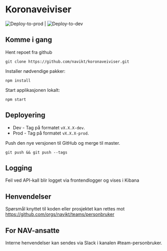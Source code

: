# Koronaveiviser

![Deploy-to-prod](https://github.com/navikt/koronaveiviser/workflows/Deploy-to-prod/badge.svg) | ![Deploy-to-dev](https://github.com/navikt/koronaveiviser/workflows/Deploy-to-dev/badge.svg)

## Komme i gang

Hent repoet fra github

```
git clone https://github.com/navikt/koronaveiviser.git
```

Installer nødvendige pakker:

```
npm install
```

Start applikasjonen lokalt:

```
npm start
```

## Deployering

- Dev - Tag på formatet `vX.X.X-dev`.
- Prod - Tag på formatet `vX.X.X-prod`.

Push den nye versjonen til GitHub og merge til master.

```
git push && git push --tags
```

## Logging

Feil ved API-kall blir logget via frontendlogger og vises i Kibana<br>

## Henvendelser

Spørsmål knyttet til koden eller prosjektet kan rettes mot https://github.com/orgs/navikt/teams/personbruker

## For NAV-ansatte

Interne henvendelser kan sendes via Slack i kanalen #team-personbruker.
